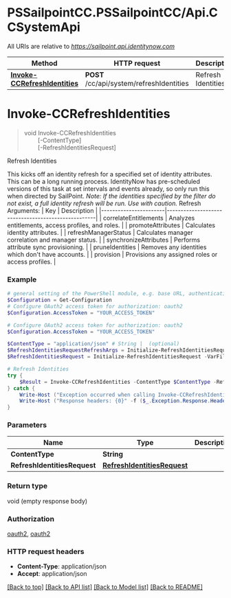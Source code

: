 # PSSailpointCC.PSSailpointCC/Api.CCSystemApi

All URIs are relative to *https://sailpoint.api.identitynow.com*

Method | HTTP request | Description
------------- | ------------- | -------------
[**Invoke-CCRefreshIdentities**](CCSystemApi.md#Invoke-CCRefreshIdentities) | **POST** /cc/api/system/refreshIdentities | Refresh Identities


<a name="Invoke-CCRefreshIdentities"></a>
# **Invoke-CCRefreshIdentities**
> void Invoke-CCRefreshIdentities<br>
> &nbsp;&nbsp;&nbsp;&nbsp;&nbsp;&nbsp;&nbsp;&nbsp;[-ContentType] <String><br>
> &nbsp;&nbsp;&nbsp;&nbsp;&nbsp;&nbsp;&nbsp;&nbsp;[-RefreshIdentitiesRequest] <PSCustomObject><br>

Refresh Identities

This kicks off an identity refresh for a specified set of identity attributes.  This can be a long running process.  IdentityNow has pre-scheduled versions of this task at set intervals and events already, so only run this when directed by SailPoint.  _Note: If the identities specified by the filter do not exist, a full identity refresh will be run.  Use with caution._  Refresh Arguments:  | Key                   | Description                                        | |-----------------------|----------------------------------------------------| | correlateEntitlements | Analyzes entitlements, access profiles, and roles. | | promoteAttributes     | Calculates identity attributes.                    | | refreshManagerStatus  | Calculates manager correlation and manager status. | | synchronizeAttributes | Performs attribute sync provisioning.              | | pruneIdentities       | Removes any identities which don't have accounts.  | | provision             | Provisions any assigned roles or access profiles.  |

### Example
```powershell
# general setting of the PowerShell module, e.g. base URL, authentication, etc
$Configuration = Get-Configuration
# Configure OAuth2 access token for authorization: oauth2
$Configuration.AccessToken = "YOUR_ACCESS_TOKEN"

# Configure OAuth2 access token for authorization: oauth2
$Configuration.AccessToken = "YOUR_ACCESS_TOKEN"

$ContentType = "application/json" # String |  (optional)
$RefreshIdentitiesRequestRefreshArgs = Initialize-RefreshIdentitiesRequestRefreshArgs -CorrelateEntitlements $true -PromoteAttributes $true -RefreshManagerStatus $false -SynchronizeAttributes $false -PruneIdentities $false -Provision $false
$RefreshIdentitiesRequest = Initialize-RefreshIdentitiesRequest -VarFilter "MyVarFilter" -RefreshArgs $RefreshIdentitiesRequestRefreshArgs # RefreshIdentitiesRequest |  (optional)

# Refresh Identities
try {
    $Result = Invoke-CCRefreshIdentities -ContentType $ContentType -RefreshIdentitiesRequest $RefreshIdentitiesRequest
} catch {
    Write-Host ("Exception occurred when calling Invoke-CCRefreshIdentities: {0}" -f ($_.ErrorDetails | ConvertFrom-Json))
    Write-Host ("Response headers: {0}" -f ($_.Exception.Response.Headers | ConvertTo-Json))
}
```

### Parameters

Name | Type | Description  | Notes
------------- | ------------- | ------------- | -------------
 **ContentType** | **String**|  | [optional] 
 **RefreshIdentitiesRequest** | [**RefreshIdentitiesRequest**](RefreshIdentitiesRequest.md)|  | [optional] 

### Return type

void (empty response body)

### Authorization

[oauth2](../README.md#oauth2), [oauth2](../README.md#oauth2)

### HTTP request headers

 - **Content-Type**: application/json
 - **Accept**: application/json

[[Back to top]](#) [[Back to API list]](../README.md#documentation-for-api-endpoints) [[Back to Model list]](../README.md#documentation-for-models) [[Back to README]](../README.md)

